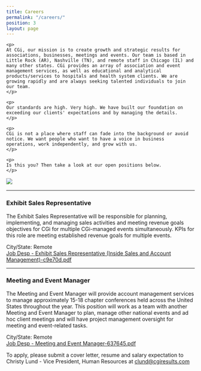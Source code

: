 ```yaml
---
title: Careers
permalink: "/careers/"
position: 3
layout: page
---
```


<div class="row mb-5 pb-4" style="margin-bottom: 1rem !important;">

  <div class="col-md-6">

    <p>
	At CGi, our mission is to create growth and strategic results for associations, businesses, meetings and events. Our team is based in Little Rock (AR), Nashville (TN), and remote staff in Chicago (IL) and many other states. CGi provides an array of association and event management services, as well as educational and analytical products/services to hospitals and health system clients. We are growing rapidly and are always seeking talented individuals to join our team.
    </p>

    <p>
    Our standards are high. Very high. We have built our foundation on exceeding our clients' expectations and by managing the details. 
    </p>

    <p>
    CGi is not a place where staff can fade into the background or avoid notice. We want people who want to have a voice in business operations, work independently, and grow with us. 
    </p>

    <p>
    Is this you? Then take a look at our open positions below.
    </p>

  </div>

  <div class="col-md-6">
    <img src="/uploads/Highland%20Ridge%20II.jpg" style="max-height: 375px;">
  </div>

</div>
<hr>

### Exhibit Sales Representative

The Exhibit Sales Representative will be responsible for planning, implementing, and managing sales activities and meeting revenue goals objectives for CGi for multiple CGi-managed events simultaneously.   KPIs for this role are meeting established revenue goals for multiple events.
  <br />

City/State: Remote <br />
[Job Desp - Exhibit Sales Representative (Inside Sales and Account Management)-c9e70d.pdf](/uploads/Job%20Desp%20-%20Exhibit%20Sales%20Representative%20(Inside%20Sales%20and%20Account%20Management)-c9e70d.pdf)
<hr>

### Meeting and Event Manager

The Meeting and Event Manager will provide account management services to manage approximately 15-18 chapter conferences held across the United States throughout the year. This position will work as a team with another Meeting and Event Manager to plan, manage other national events and ad hoc client meetings and will have project management oversight for meeting and event-related tasks. 
  <br />

City/State: Remote <br />
[Job Desp - Meeting and Event Manager-637645.pdf](/uploads/Job%20Desp%20-%20Meeting%20and%20Event%20Manager-637645.pdf)


To apply, please submit a cover letter, resume and salary expectation to Christy Lund - Vice President, Human Resources at clund@cgiresults.com

